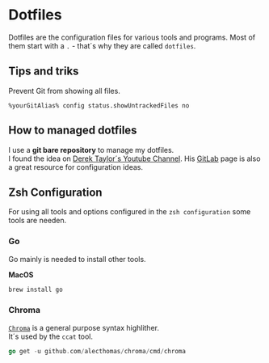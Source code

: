 # Dotfiles

Dotfiles are the configuration files for various tools and programs.
Most of them start with a `.` - that´s why they are called `dotfiles`.

## Tips and triks

Prevent Git from showing all files.
```
%yourGitAlias% config status.showUntrackedFiles no
```

## How to managed dotfiles

I use a **git bare repository** to manage my dotfiles.  
I found the idea on [Derek Taylor´s Youtube Channel](https://www.youtube.com/watch?v=tBoLDpTWVOM&t=905s). His [GitLab](https://gitlab.com/dwt1/dotfiles) page is also a great resource for configuration ideas.

## Zsh Configuration

For using all tools and options configured in the `zsh configuration` some tools are needen.

### Go
Go mainly is needed to install other tools.

**MacOS**
```bash
brew install go
```

### Chroma
[`Chroma`](https://github.com/alecthomas/chroma) is a general purpose syntax highlither.  
It´s used by the `ccat` tool.
```go
go get -u github.com/alecthomas/chroma/cmd/chroma
```
